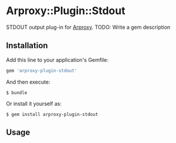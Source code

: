 # Arproxy::Plugin::Stdout

STDOUT output plug-in for [Arproxy](https://github.com/cookpad/arproxy).
TODO: Write a gem description

## Installation

Add this line to your application's Gemfile:

```ruby
gem 'arproxy-plugin-stdout'
```

And then execute:

    $ bundle

Or install it yourself as:

    $ gem install arproxy-plugin-stdout

## Usage

```ruby
```
